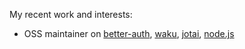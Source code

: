 My recent work and interests:

- OSS maintainer on [better-auth](https://github.com/better-auth/better-auth), [waku](https://github.com/dai-shi/waku), [jotai](https://github.com/pmndrs/jotai), [node.js](https://github.com/nodejs/node)

